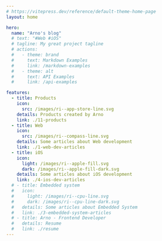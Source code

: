 ```yaml
---
# https://vitepress.dev/reference/default-theme-home-page
layout: home

hero:
  name: "Arno's blog"
  # text: "#Web #iOS"
  # tagline: My great project tagline
  # actions:
  #   - theme: brand
  #     text: Markdown Examples
  #     link: /markdown-examples
  #   - theme: alt
  #     text: API Examples
  #     link: /api-examples

features:
  - title: Products
    icon:
      src: /images/ri--app-store-line.svg
    details: Products created by Arno
    link: ./11-products
  - title: Web
    icon:
      src: /images/ri--compass-line.svg
    details: Some articles about Web development
    link: ./1-web-dev-articles
  - title: iOS
    icon:
      light: /images/ri--apple-fill.svg
      dark: /images/ri--apple-fill-dark.svg
    details: Some articles about iOS development
    link: ./4-ios-dev-articles
  # - title: Embedded system
  #   icon:
  #     light: /images/ri--cpu-line.svg
  #     dark: /images/ri--cpu-line-dark.svg
  #   details: Some articles about Embedded System
  #   link: ./3-embedded-system-articles
  # - title: Arno - Frontend Developer
  #   details: Resume
  #   link: ./resume
---
```


